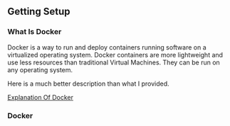 ## Getting Setup

### What Is Docker <br> 

Docker is a way to run and deploy containers running software on a virtualized
operating system. Docker containers are more lightweight and use less resources
than traditional Virtual Machines. They can be run on any operating system. <br>

Here is a much better description than what I provided. <br> 

[Explanation Of Docker](https://www.docker.com/resources/what-container)

### Docker 
